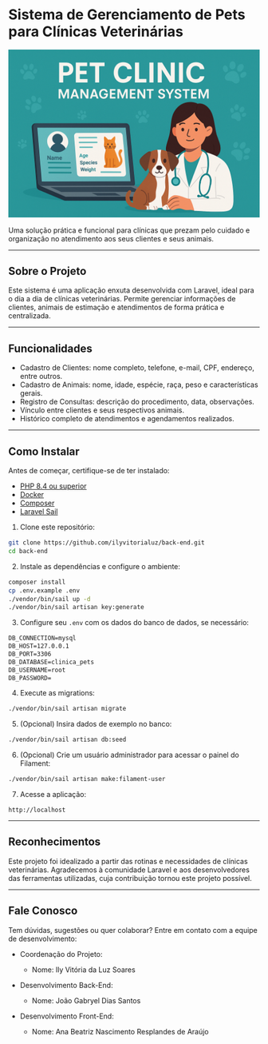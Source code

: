 # Sistema de Gerenciamento de Pets para Clínicas Veterinárias

![Logo](logo.png)

Uma solução prática e funcional para clínicas que prezam pelo cuidado e organização no atendimento aos seus clientes e seus animais.

---

## Sobre o Projeto

Este sistema é uma aplicação enxuta desenvolvida com Laravel, ideal para o dia a dia de clínicas veterinárias. Permite gerenciar informações de clientes, animais de estimação e atendimentos de forma prática e centralizada.

---

## Funcionalidades

* Cadastro de Clientes: nome completo, telefone, e-mail, CPF, endereço, entre outros.
* Cadastro de Animais: nome, idade, espécie, raça, peso e características gerais.
* Registro de Consultas: descrição do procedimento, data, observações.
* Vínculo entre clientes e seus respectivos animais.
* Histórico completo de atendimentos e agendamentos realizados.

---

## Como Instalar

Antes de começar, certifique-se de ter instalado:

* [PHP 8.4 ou superior](https://www.php.net/downloads.php)
* [Docker](https://www.docker.com/get-started)
* [Composer](https://getcomposer.org/)
* [Laravel Sail](https://laravel.com/docs/12.x/sail)

1. Clone este repositório:

```bash
git clone https://github.com/ilyvitorialuz/back-end.git
cd back-end
```

2. Instale as dependências e configure o ambiente:

```bash
composer install
cp .env.example .env
./vendor/bin/sail up -d
./vendor/bin/sail artisan key:generate
```

3. Configure seu `.env` com os dados do banco de dados, se necessário:

```env
DB_CONNECTION=mysql
DB_HOST=127.0.0.1
DB_PORT=3306
DB_DATABASE=clinica_pets
DB_USERNAME=root
DB_PASSWORD=
```

4. Execute as migrations:

```bash
./vendor/bin/sail artisan migrate
```

5. (Opcional) Insira dados de exemplo no banco:

```bash
./vendor/bin/sail artisan db:seed
```

6. (Opcional) Crie um usuário administrador para acessar o painel do Filament:

```bash
./vendor/bin/sail artisan make:filament-user
```

7. Acesse a aplicação:

```
http://localhost
```

---

## Reconhecimentos

Este projeto foi idealizado a partir das rotinas e necessidades de clínicas veterinárias. Agradecemos à comunidade Laravel e aos desenvolvedores das ferramentas utilizadas, cuja contribuição tornou este projeto possível.

---

## Fale Conosco

Tem dúvidas, sugestões ou quer colaborar? Entre em contato com a equipe de desenvolvimento:

* Coordenação do Projeto:

  * Nome: Ily Vitória da Luz Soares

* Desenvolvimento Back-End:

  * Nome: João Gabryel Dias Santos

* Desenvolvimento Front-End:

  * Nome: Ana Beatriz Nascimento Resplandes de Araújo
